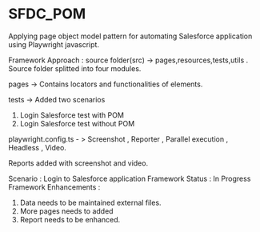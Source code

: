 # SFDC_POM
Applying page object model pattern for automating Salesforce application using Playwright javascript.

Framework Approach :
source folder(src) -> pages,resources,tests,utils .
Source folder splitted into four modules.

pages -> Contains locators and functionalities of elements.

tests -> Added two scenarios
1. Login Salesforce test with POM
2. Login Salesforce test without POM

playwright.config.ts - > Screenshot , Reporter , Parallel execution , Headless , Video.

Reports added with screenshot and video.

Scenario :  Login to Salesforce application 
Framework Status : In Progress
Framework Enhancements :
1. Data needs to be maintained external files.
2. More pages needs to added
3. Report needs to be enhanced.
